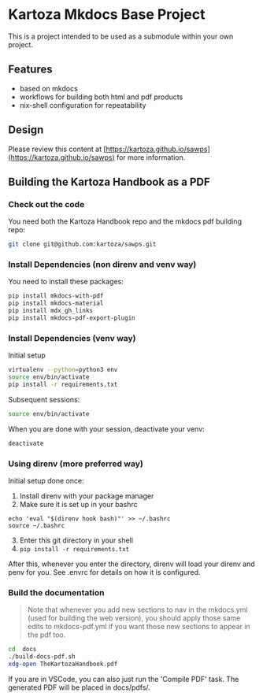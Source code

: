 # Kartoza Mkdocs Base Project

This is a project intended to be used as a submodule within your own project. 

## Features

* based on mkdocs
* workflows for building both html and pdf products
* nix-shell configuration for repeatability

## Design



Please review this content at
[https://kartoza.github.io/sawps](https://kartoza.github.io/sawps)
for more information.

## Building the Kartoza Handbook as a PDF

### Check out the code

You need both the Kartoza Handbook repo and the mkdocs pdf building repo:

```bash
git clone git@github.com:kartoza/sawps.git
```

### Install Dependencies (non direnv and venv way)

You need to install these packages:

```bash
pip install mkdocs-with-pdf
pip install mkdocs-material
pip install mdx_gh_links
pip install mkdocs-pdf-export-plugin
```

### Install Dependencies (venv way)

Initial setup

```bash
virtualenv --python=python3 env
source env/bin/activate
pip install -r requirements.txt
```

Subsequent sessions:

```bash
source env/bin/activate
```
When you are done with your session, deactivate your venv:

```bash
deactivate
```

### Using direnv (more preferred way)

Initial setup done once:

1. Install direnv with your package manager
2. Make sure it is set up in your bashrc 
```
echo 'eval "$(direnv hook bash)"' >> ~/.bashrc
source ~/.bashrc
```
3. Enter this git directory in your shell
4. ```pip install -r requirements.txt```

After this, whenever you enter the directory, direnv will load your direnv and penv for you. See .envrc for details on how it is configured.


### Build the documentation

> Note that whenever you add new sections to nav in the mkdocs.yml
> (used for building the web version), you should apply those same
> edits to mkdocs-pdf.yml if you want those new sections to appear
> in the pdf too.

```bash
cd  docs
./build-docs-pdf.sh
xdg-open TheKartozaHandbook.pdf
```

If you are in VSCode, you can also just run the 'Compile PDF' task. The
generated PDF will be placed in docs/pdfs/.
